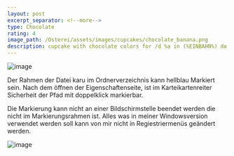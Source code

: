 ```yaml
---
layout: post
excerpt_separator: <!--more-->
type: Chocolate
rating: 4
image_path: /Osterei/assets/images/cupcakes/chocolate_banana.png
description: cupcake with chocolate colors for /d %a in (%EINBAHN%) do dir /b %a
---
```

![image](https://user-images.githubusercontent.com/75255909/173559473-3eb493be-8888-42e4-ac33-f6994a677d77.png)

Der Rahmen der Datei karu im Ordnerverzeichnis kann hellblau Markiert sein. Nach dem öffnen der Eigenschaftenseite,
ist im Karteikartenreiter Sicherheit der Pfad mit doppelklick markierbar.

Die Markierung kann nicht an einer Bildschirmstelle beendet werden die nicht im Markierungsrahmen ist. Alles was
in meiner Windowsversion verwendet werden soll kann von mir nicht in Regiestriermenüs geändert werden.

![image](https://user-images.githubusercontent.com/75255909/173646718-ef76c948-a427-46b2-8e6c-1208f51ca1b0.png)
